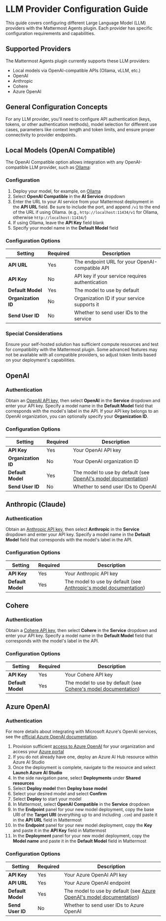 # LLM Provider Configuration Guide

This guide covers configuring different Large Language Model (LLM) providers with the Mattermost Agents plugin. Each provider has specific configuration requirements and capabilities.

## Supported Providers

The Mattermost Agents plugin currently supports these LLM providers:

- Local models via OpenAI-compatible APIs (Ollama, vLLM, etc.)
- OpenAI
- Anthropic
- Cohere
- Azure OpenAI

## General Configuration Concepts

For any LLM provider, you'll need to configure API authentication (keys, tokens, or other authentication methods), model selection for different use cases, parameters like context length and token limits, and ensure proper connectivity to provider endpoints.

## Local Models (OpenAI Compatible)

The OpenAI Compatible option allows integration with any OpenAI-compatible LLM provider, such as [Ollama](https://ollama.com/):

### Configuration

1. Deploy your model, for example, on [Ollama](https://ollama.com/)
2. Select **OpenAI Compatible** in the **AI Service** dropdown
3. Enter the URL to your AI service from your Mattermost deployment in the **API URL** field. Be sure to include the port, and append `/v1` to the end of the URL if using Ollama. (e.g., `http://localhost:11434/v1` for Ollama, otherwise `http://localhost:11434/`)
4. If using Ollama, leave the **API Key** field blank
5. Specify your model name in the **Default Model** field

### Configuration Options

| Setting | Required | Description |
|---------|----------|-------------|
| **API URL** | Yes | The endpoint URL for your OpenAI-compatible API |
| **API Key** | No | API key if your service requires authentication |
| **Default Model** | Yes | The model to use by default |
| **Organization ID** | No | Organization ID if your service supports it |
| **Send User ID** | No | Whether to send user IDs to the service |

### Special Considerations

Ensure your self-hosted solution has sufficient compute resources and test for compatibility with the Mattermost plugin. Some advanced features may not be available with all compatible providers, so adjust token limits based on your deployment's capabilities.

## OpenAI

### Authentication

Obtain an [OpenAI API key](https://platform.openai.com/account/api-keys), then select **OpenAI** in the **Service** dropdown and enter your API key. Specify a model name in the **Default Model** field that corresponds with the model's label in the API. If your API key belongs to an OpenAI organization, you can optionally specify your **Organization ID**.

### Configuration Options

| Setting | Required | Description |
|---------|----------|-------------|
| **API Key** | Yes | Your OpenAI API key |
| **Organization ID** | No | Your OpenAI organization ID |
| **Default Model** | Yes | The model to use by default (see [OpenAI's model documentation](https://platform.openai.com/docs/models)) |
| **Send User ID** | No | Whether to send user IDs to OpenAI |

## Anthropic (Claude)

### Authentication

Obtain an [Anthropic API key](https://console.anthropic.com/settings/keys), then select **Anthropic** in the **Service** dropdown and enter your API key. Specify a model name in the **Default Model** field that corresponds with the model's label in the API.

### Configuration Options

| Setting | Required | Description |
|---------|----------|-------------|
| **API Key** | Yes | Your Anthropic API key |
| **Default Model** | Yes | The model to use by default (see [Anthropic's model documentation](https://docs.anthropic.com/claude/docs/models-overview)) |

## Cohere

### Authentication

Obtain a [Cohere API key](https://dashboard.cohere.com/api-keys), then select **Cohere** in the **Service** dropdown and enter your API key. Specify a model name in the **Default Model** field that corresponds with the model's label in the API.

### Configuration Options

| Setting | Required | Description |
|---------|----------|-------------|
| **API Key** | Yes | Your Cohere API key |
| **Default Model** | Yes | The model to use by default (see [Cohere's model documentation](https://docs.cohere.com/docs/models)) |

## Azure OpenAI

### Authentication

For more details about integrating with Microsoft Azure's OpenAI services, see the [official Azure OpenAI documentation](https://learn.microsoft.com/en-us/azure/ai-services/openai/overview).

1. Provision sufficient [access to Azure OpenAI](https://learn.microsoft.com/en-us/azure/ai-services/openai/overview#how-do-i-get-access-to-azure-openai) for your organization and access your [Azure portal](https://portal.azure.com/)
2. If you do not already have one, deploy an Azure AI Hub resource within Azure AI Studio
3. Once the deployment is complete, navigate to the resource and select **Launch Azure AI Studio**
4. In the side navigation pane, select **Deployments** under **Shared resources**
5. Select **Deploy model** then **Deploy base model**
6. Select your desired model and select **Confirm**
7. Select **Deploy** to start your model
8. In Mattermost, select **OpenAI Compatible** in the **Service** dropdown
9. In the **Endpoint** panel for your new model deployment, copy the base URI of the **Target URI** (everything up to and including `.com`) and paste it in the **API URL** field in Mattermost
10. In the **Endpoint** panel for your new model deployment, copy the **Key** and paste it in the **API Key** field in Mattermost
11. In the **Deployment** panel for your new model deployment, copy the **Model name** and paste it in the **Default Model** field in Mattermost

### Configuration Options

| Setting | Required | Description |
|---------|----------|-------------|
| **API Key** | Yes | Your Azure OpenAI API key |
| **API URL** | Yes | Your Azure OpenAI endpoint |
| **Default Model** | Yes | The model to use by default (see [Azure OpenAI's model documentation](https://learn.microsoft.com/en-us/azure/ai-services/openai/concepts/models)) |
| **Send User ID** | No | Whether to send user IDs to Azure OpenAI |
